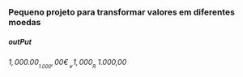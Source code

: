 ### Pequeno projeto para transformar valores em diferentes moedas

##### outPut
_$1,000.00_
_1.000,00 €_
_￥1,000_
_R$ 1.000,00_